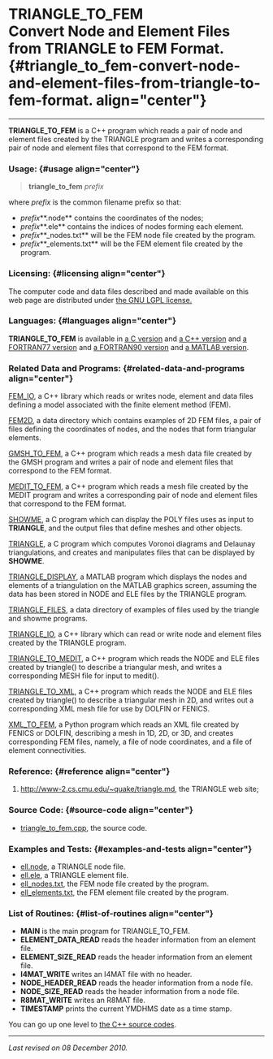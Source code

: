 TRIANGLE\_TO\_FEM\
Convert Node and Element Files from TRIANGLE to FEM Format. {#triangle_to_fem-convert-node-and-element-files-from-triangle-to-fem-format. align="center"}
===========================================================

------------------------------------------------------------------------

**TRIANGLE\_TO\_FEM** is a C++ program which reads a pair of node and
element files created by the TRIANGLE program and writes a corresponding
pair of node and element files that correspond to the FEM format.

### Usage: {#usage align="center"}

> **triangle\_to\_fem** *prefix*

where *prefix* is the common filename prefix so that:

-   *prefix***.node** contains the coordinates of the nodes;
-   *prefix***.ele** contains the indices of nodes forming each element.
-   *prefix***\_nodes.txt** will be the FEM node file created by the
    program.
-   *prefix***\_elements.txt** will be the FEM element file created by
    the program.

### Licensing: {#licensing align="center"}

The computer code and data files described and made available on this
web page are distributed under [the GNU LGPL
license.](../../txt/gnu_lgpl.txt)

### Languages: {#languages align="center"}

**TRIANGLE\_TO\_FEM** is available in [a C
version](../../c_src/triangle_to_fem/triangle_to_fem.md) and [a C++
version](../../master/triangle_to_fem/triangle_to_fem.md) and [a
FORTRAN77 version](../../f77_src/triangle_to_fem/triangle_to_fem.md)
and [a FORTRAN90
version](../../f_src/triangle_to_fem/triangle_to_fem.md) and [a MATLAB
version](../../m_src/triangle_to_fem/triangle_to_fem.md).

### Related Data and Programs: {#related-data-and-programs align="center"}

[FEM\_IO](../../master/fem_io/fem_io.md), a C++ library which reads
or writes node, element and data files defining a model associated with
the finite element method (FEM).

[FEM2D](../../data/fem2d/fem2d.md), a data directory which contains
examples of 2D FEM files, a pair of files defining the coordinates of
nodes, and the nodes that form triangular elements.

[GMSH\_TO\_FEM](../../master/gmsh_to_fem/gmsh_to_fem.md), a C++
program which reads a mesh data file created by the GMSH program and
writes a pair of node and element files that correspond to the FEM
format.

[MEDIT\_TO\_FEM](../../master/medit_to_fem/medit_to_fem.md), a C++
program which reads a mesh file created by the MEDIT program and writes
a corresponding pair of node and element files that correspond to the
FEM format.

[SHOWME](../../c_src/showme/showme.md), a C program which can display
the POLY files uses as input to **TRIANGLE**, and the output files that
define meshes and other objects.

[TRIANGLE](../../c_src/triangle/triangle.md), a C program which
computes Voronoi diagrams and Delaunay triangulations, and creates and
manipulates files that can be displayed by **SHOWME**.

[TRIANGLE\_DISPLAY](../../m_src/triangle_display/triangle_display.md),
a MATLAB program which displays the nodes and elements of a
triangulation on the MATLAB graphics screen, assuming the data has been
stored in NODE and ELE files by the TRIANGLE program.

[TRIANGLE\_FILES](../../data/triangle_files/triangle_files.md), a data
directory of examples of files used by the triangle and showme programs.

[TRIANGLE\_IO](../../master/triangle_io/triangle_io.md), a C++
library which can read or write node and element files created by the
TRIANGLE program.

[TRIANGLE\_TO\_MEDIT](../../master/triangle_to_medit/triangle_to_medit.md),
a C++ program which reads the NODE and ELE files created by triangle()
to describe a triangular mesh, and writes a corresponding MESH file for
input to medit().

[TRIANGLE\_TO\_XML](../../master/triangle_to_xml/triangle_to_xml.md),
a C++ program which reads the NODE and ELE files created by triangle()
to describe a triangular mesh in 2D, and writes out a corresponding XML
mesh file for use by DOLFIN or FENICS.

[XML\_TO\_FEM](../../py_src/xml_to_fem/xml_to_fem.md), a Python
program which reads an XML file created by FENICS or DOLFIN, describing
a mesh in 1D, 2D, or 3D, and creates corresponding FEM files, namely, a
file of node coordinates, and a file of element connectivities.

### Reference: {#reference align="center"}

1.  <http://www-2.cs.cmu.edu/~quake/triangle.md>, the TRIANGLE web
    site;

### Source Code: {#source-code align="center"}

-   [triangle\_to\_fem.cpp](triangle_to_fem.cpp), the source code.

### Examples and Tests: {#examples-and-tests align="center"}

-   [ell.node](ell.node), a TRIANGLE node file.
-   [ell.ele](ell.ele), a TRIANGLE element file.
-   [ell\_nodes.txt](ell_nodes.txt), the FEM node file created by the
    program.
-   [ell\_elements.txt](ell_elements.txt), the FEM element file created
    by the program.

### List of Routines: {#list-of-routines align="center"}

-   **MAIN** is the main program for TRIANGLE\_TO\_FEM.
-   **ELEMENT\_DATA\_READ** reads the header information from an element
    file.
-   **ELEMENT\_SIZE\_READ** reads the header information from an element
    file.
-   **I4MAT\_WRITE** writes an I4MAT file with no header.
-   **NODE\_HEADER\_READ** reads the header information from a node
    file.
-   **NODE\_SIZE\_READ** reads the header information from a node file.
-   **R8MAT\_WRITE** writes an R8MAT file.
-   **TIMESTAMP** prints the current YMDHMS date as a time stamp.

You can go up one level to [the C++ source codes](../cpp_src.md).

------------------------------------------------------------------------

*Last revised on 08 December 2010.*
